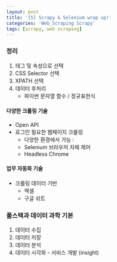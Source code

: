 ```yaml
---
layout: post
title: '[5] Scrapy & Selenium wrap up!'
categories: 'Web_Scraping Scrapy'
tags: [scrapy, web scraping]
---
```


### 정리

1. 태그 및 속성으로 선택
2. CSS Selector 선택
3. XPATH 선택
4. 데이터 후처리
   - 파이썬 문자열 함수 / 정규표현식



#### 다양한 크롤링 기술

- Open API
- 로그인 필요한 웹페이지 크롤링
  - 다양한 환경에서 가능 : 
  - Selenium 브라우저 자체 제어
  - Headless Chrome



#### 업무 자동화 기술

- 크롤링 데이터 기반 
  - 엑셀
  - 구글 쉬트



### 풀스택과 데이터 과학 기본

1. 데이터 수집
2. 데이터 저장
3. 데이터 분석
4. 데이터 시각화 - 서비스 개발 (insight)